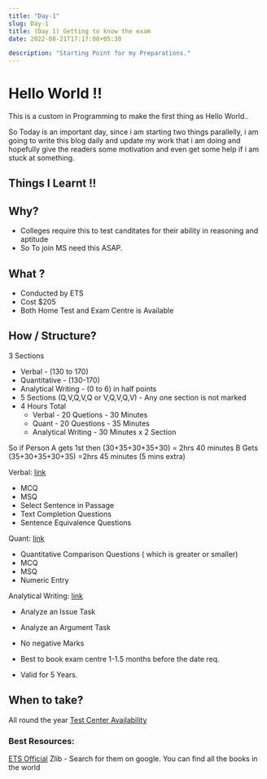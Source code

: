 ```yaml
---
title: "Day-1"
slug: Day-1
title: (Day 1) Getting to know the exam
date: 2022-08-21T17:17:08+05:30

description: "Starting Point for my Preparations."
---
```

# Hello World !!
This is a custom in Programming to make the first thing as Hello World..

So Today is an important day, since i am starting two things parallelly, i am going to write this blog daily and update my work that i am doing and hopefully give the readers some motivation and even get some help if i am stuck at something.

## Things I Learnt !!



## Why?
- Colleges require this to test canditates for their ability in reasoning and aptitude
- So To join MS need this ASAP.

## What ?
- Conducted by ETS
- Cost $205
- Both Home Test and Exam Centre is Available

## How / Structure?
3 Sections
+ Verbal - (130 to 170)
+ Quantitative - (130-170)
+ Analytical Writing - (0 to 6) in half points
+ 5 Sections (Q,V,Q,V,Q or V,Q,V,Q,V) - Any one section is not marked
+ 4 Hours Total
	+ Verbal - 20 Quetions - 30 Minutes 
	+ Quant - 20 Questions - 35 Minutes
	+ Analytical Writing - 30 Minutes x 2 Section

So if 
Person A gets 1st then (30+35+30+35+30) = 2hrs 40 minutes
B Gets (35+30+35+30+35) =2hrs 45 minutes (5 mins extra)


Verbal: [link](https://www.ets.org/gre/revised_general/about/content/verbal_reasoning/#:~:text=The%20Verbal%20Reasoning%20section%20of,Sentence%20Equivalence)
+ MCQ
+ MSQ
+ Select Sentence in Passage
+ Text Completion Questions
+ Sentence Equivalence Questions

Quant: [link](https://www.ets.org/gre/revised_general/about/content/quantitative_reasoning/)
+ Quantitative Comparison Questions ( which is greater or smaller)
+ MCQ
+ MSQ
+ Numeric Entry

Analytical Writing: [link](https://www.ets.org/gre/revised_general/about/content/analytical_writing/)
+ Analyze an Issue Task
+ Analyze an Argument Task


+ No negative Marks
+ Best to book exam centre 1-1.5 months before the date req.
+ Valid for 5 Years.

## When to take?
All round the year
[Test Center Availability](https://www.ets.org/gre/centersearch)

### Best Resources:
[ETS Official](https://www.ets.org/gre/revised_general/prepare/)
Zlib - Search for them on google. You can find all the books in the world

